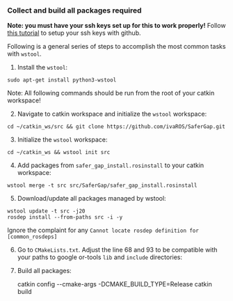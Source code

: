 ### Collect and build all packages required

__Note: you must have your ssh keys set up for this to work properly!__ Follow [this tutorial](https://help.github.com/articles/connecting-to-github-with-ssh/) to setup your ssh keys with github. 

Following is a general series of steps to accomplish the most common tasks with `wstool`.

1. Install the `wstool`:
```
sudo apt-get install python3-wstool
```

Note: All following commands should be run from the root of your catkin workspace!

2. Navigate to catkin workspace and initialize the `wstool` workspace:
```
cd ~/catkin_ws/src && git clone https://github.com/ivaROS/SaferGap.git
```

3. Initialize the `wstool` workspace:
```
cd ~/catkin_ws && wstool init src
```

4. Add packages from `safer_gap_install.rosinstall` to your catkin workspace:
```
wstool merge -t src src/SaferGap/safer_gap_install.rosinstall
```

5. Download/update all packages managed by wstool:
```
wstool update -t src -j20
rosdep install --from-paths src -i -y
```

Ignore the complaint for any `Cannot locate rosdep definition for [common_rosdeps]`

6. Go to `CMakeLists.txt`. Adjust the line 68 and 93 to be compatible with your paths to google or-tools `lib` and `include` directories:

7. Build all packages:

	catkin config --cmake-args -DCMAKE_BUILD_TYPE=Release
	catkin build

